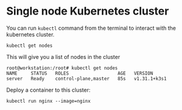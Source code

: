 # Single node Kubernetes cluster

You can run `kubectl` command from the terminal to interact with the kubernetes cluster.

```run
kubectl get nodes
```

This will give you a list of nodes in the cluster

```
root@workstation:/root# kubectl get nodes
NAME     STATUS   ROLES                  AGE   VERSION
server   Ready    control-plane,master   85s   v1.31.1+k3s1
```

<instruqt-task id="deploy_pod">
Deploy a container to this cluster:

```run
kubectl run nginx --image=nginx
```

</instruqt-task>
